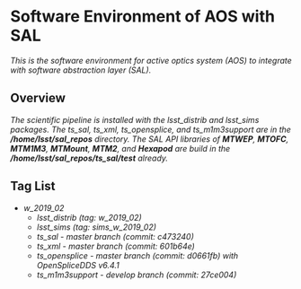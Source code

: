 # Software Environment of AOS with SAL

*This is the software environment for active optics system (AOS) to integrate with software abstraction layer (SAL).*

## Overview

*The scientific pipeline is installed with the lsst_distrib and lsst_sims packages. The ts_sal, ts_xml, ts_opensplice, and ts_m1m3support are in the **/home/lsst/sal_repos** directory. The SAL API libraries of **MTWEP**, **MTOFC**, **MTM1M3**, **MTMount**, **MTM2**, and **Hexapod** are build in the **/home/lsst/sal_repos/ts_sal/test** already.*

## Tag List

- *w_2019_02*
    - *lsst_distrib (tag: w_2019_02)*
    - *lsst_sims (tag: sims_w_2019_02)*
    - *ts_sal - master branch (commit: c473240)*
    - *ts_xml - master branch (commit: 601b64e)*
    - *ts_opensplice - master branch (commit: d0661fb) with OpenSpliceDDS v6.4.1*
    - *ts_m1m3support - develop branch (commit: 27ce004)*
